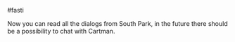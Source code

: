 #fasti

Now you can read all the dialogs from South Park, in the future there should be a possibility to chat with Cartman.
